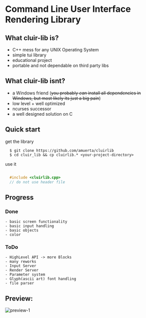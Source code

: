 # Command Line User Interface Rendering Library

## What cluir-lib is?
  
  + C++ mess for any UNIX Operating System
  + simple tui library
  + educational project
  + portable and not dependable on third party libs
  
## What cluir-lib isnt?

  + a Windows friend (~~you probably *can* install all dependencies in Windows, but most likely its just a big pain~~)
  + low level + well optimized 
  + ncurses successor
  + a well designed solution on C

## Quick start

get the library

```
  $ git clone https://github.com/amuerta/cluirlib
  $ cd cluir_lib && cp cluirlib.* <your-project-directory>

```

use it

```cpp

  #include <cluirlib.cpp>
  // do not use header file

```

## Progress

### Done 
    - basic screen functionality
    - basic input handling
    - basic objects
    - color
### ToDo
    - HighLevel API -> more Blocks
    - many reworks
    - Input Server
    - Render Server
    - Parameter system
    - Glyph(ascii art) font handling
    - file parser

## Preview:
![preview-1](https://github.com/amuerta/cluirlib/imgs/demo1.png)

